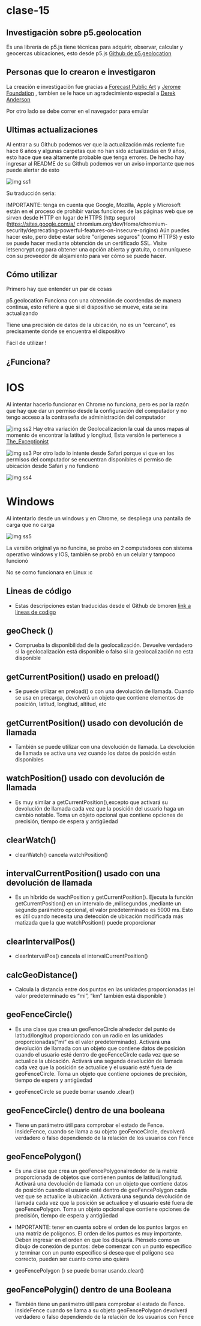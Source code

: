 # clase-15

## Investigaciòn sobre p5.geolocation

Es una librería de p5.js tiene técnicas para adquirir, observar, calcular y geocercas ubicaciones, esto desde p5.js
  [Github de p5.geolocation](https://github.com/bmoren/p5.geolocation/tree/master )


## Personas que lo crearon e investigaron

La creaciòn e investigaciòn fue gracias a [Forecast Public Art](https://forecastpublicart.org ) y [Jerome Foundation](https://www.jeromefdn.org) , tambien se le hace un agradecimiento especial a  [Derek Anderson](https://mediaupstream.com/)

Por otro lado se debe correr en el navegador para emular 

## Ultimas actualizaciones 

Al entrar a su Github podemos ver que la actualización más reciente fue hace 6 años y algunas carpetas que no han sido actualizadas en 9 años, esto hace que sea altamente probable que tenga errores. De hecho hay ingresar al README de su Github podemos ver un aviso importante que nos puede alertar de esto 


![img ss1](./ss1.png)



Su traducción seria: 

IMPORTANTE: tenga en cuenta que Google, Mozilla, Apple y Microsoft están en el proceso de prohibir varias funciones de las páginas web que se sirven desde HTTP en lugar de HTTPS (http seguro)(https://sites.google.com/a/ chromium.org/dev/Home/chromium-security/deprecating-powerful-features-on-insecure-origins) Aún puedes hacer esto, pero debe estar sobre "orígenes seguros" (como HTTPS) y esto se puede hacer mediante obtención de un certificado SSL. Visite letsencrypt.org para obtener una opción abierta y gratuita, o comuníquese con su proveedor de alojamiento para ver cómo se puede hacer.

## Cómo utilizar 

Primero hay que entender un par de cosas 

p5.geolocation Funciona con una obtención de coordendas de manera continua, esto refiere a que si el dispositivo se mueve, esta se ira actualizando 

Tiene una precisión de datos de la ubicación, no es un “cercano”, es precisamente donde se encuentra el dispositivo 

Fácil de utilizar !


## ¿Funciona?

# IOS

Al intentar hacerlo funcionar en Chrome no funciona, pero es por la razón que hay que dar un permiso desde la configuración del computador y no tengo acceso a la contraseña de administración del computador 

![img ss2](./ss2.png)
Hay otra variación de Geolocalizacion la cual da unos mapas al momento de encontrar la latitud y longitud, Esta versiòn le pertenece a [The_Exceptionist](https://editor.p5js.org/The_Exceptionist/sketches/lNyGx7N6E) 

![img ss3](./ss3.png)
Por otro lado lo intente desde Safari porque vi que en los permisos del computador se encuentran disponibles el permiso de ubicación desde Safari y no fundionò

![img ss4](./ss4.png)

# Windows 

Al intentarlo desde un windows y en Chrome, se despliega una pantalla de carga que no carga 

![img ss5](./ss5.png)

La versiòn original ya no funcina, se probo en 2 computadores con sistema operativo windows y IOS, tambièn se probò en un celular y tampoco funcionò 

No se como funcionara en Linux :c

## Lineas de código 

* Estas descripciones estan traducidas desde el Github de bmoren
  [link a lineas de codigo](https://github.com/bmoren/p5.geolocation?tab=readme-ov-file#geocheck )


## geoCheck ()

* Comprueba la disponibilidad de la geolocalización. Devuelve verdadero si la geolocalización está disponible o falso si la geolocalización no esta disponible 
	
## getCurrentPosition() usado en  preload()
	
* Se puede utilizar en preload() o con una devolución de llamada. Cuando se usa en precarga, devolverá un objeto que contiene elementos de posición, latitud, longitud, altitud, etc 

## getCurrentPosition() usado con devolución de llamada 

* También se puede utilizar con una devolución de llamada. La devolución de llamada se activa una vez cuando los datos de posición están disponibles

## watchPosition() usado con devolución de llamada 

* Es muy similar a getCurrentPosition(),excepto que activará su devolución de llamada cada vez que la posición del usuario haga un cambio notable. Toma un objeto opcional que contiene opciones de precisión, tiempo de espera y antigüedad

## clearWatch()

* clearWatch() cancela watchPosition()

## intervalCurrentPosition() usado con una devolución de llamada 

* Es un híbrido de wachPosition y getCurrentPosition(). Ejecuta la función getCurrentPosition() en un intervalo de ,milisegundos ,mediante un segundo parámetro opcional, el valor predeterminado es 5000 ms. Esto es útil cuando necesita una detección de ubicación modificada más matizada que la que watchPosition() puede proporcionar

## clearIntervalPos()

* clearIntervalPos() cancela el intervalCurrentPosition()

## calcGeoDistance()

* Calcula la distancia entre dos puntos en las unidades proporcionadas (el valor predeterminado es “mi”, “km” también está disponible )

## geoFenceCircle()

* Es una clase que crea un geoFenceCircle alrededor del punto de latitud/longitud proporcionado con un radio en las unidades proporcionadas(“mi” es el valor predeterminado). Activará una devolución de llamada con un objeto que contiene datos de posición cuando el usuario esté dentro de geoFenceCircle cada vez que se actualice la ubicación. Activará una segunda devolución de llamada cada vez que la posición se actualice y el usuario esté fuera de geoFenceCircle. Toma un objeto que contiene opciones de precisión, tiempo de espera y antigüedad 

* geoFenceCircle se puede borrar usando .clear()


## geoFenceCircle() dentro de una booleana 

* Tiene un parámetro útil para comprobar el estado de Fence. insideFence, cuando se llama a su objeto geoFenceCircle, devolverá verdadero o falso dependiendo de la relación de los usuarios con Fence 

## geoFencePolygon()

* Es una clase que crea un geoFencePolygonalrededor de la matriz proporcionada de objetos que contienen puntos de latitud/longitud. Activará una devolución de llamada con un objeto que contiene datos de posición cuando el usuario esté dentro de geoFencePolygon cada vez que se actualice la ubicación. Activará una segunda devolución de llamada cada vez que la posición se actualice y el usuario esté fuera de geoFencePolygon. Toma un objeto opcional que contiene opciones de precisión, tiempo de espera y antigüedad 


* IMPORTANTE: tener en cuenta sobre el orden de los puntos largos en una matriz de polígonos. El orden de los puntos es muy importante. Deben ingresar en el orden en que los dibujaría. Piénselo como un dibujo de conexión de puntos: debe comenzar con un punto específico y terminar con un punto específico si desea que el polígono sea correcto, pueden ser cuanto como uno quiera 

* geoFencePolygon () se puede borrar usando.clear()


## geoFencePolygin() dentro de una Booleana 

* También tiene un parámetro útil para comprobar el estado de Fence. insideFence cuando se llama a su objeto geoFencePolygon devolverá verdadero o falso dependiendo de la relación  de los usuarios con Fence 
